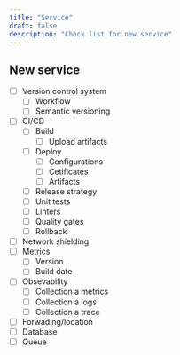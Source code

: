 ```yaml
---
title: "Service"
draft: false
description: "Check list for new service"
---
```


## New service

- [ ] Version control system
    - [ ] Workflow
    - [ ] Semantic versioning
- [ ] CI/CD
    - [ ] Build
        - [ ] Upload artifacts
    - [ ] Deploy
        - [ ] Configurations
        - [ ] Cetificates
        - [ ] Artifacts
    - [ ] Release strategy
    - [ ] Unit tests
    - [ ] Linters
    - [ ] Quality gates
    - [ ] Rollback
- [ ] Network shielding
- [ ] Metrics
    - [ ] Version
    - [ ] Build date
- [ ] Obsevability
    - [ ] Collection a metrics
    - [ ] Collection a logs
    - [ ] Collection a trace
- [ ] Forwading/location
- [ ] Database
- [ ] Queue